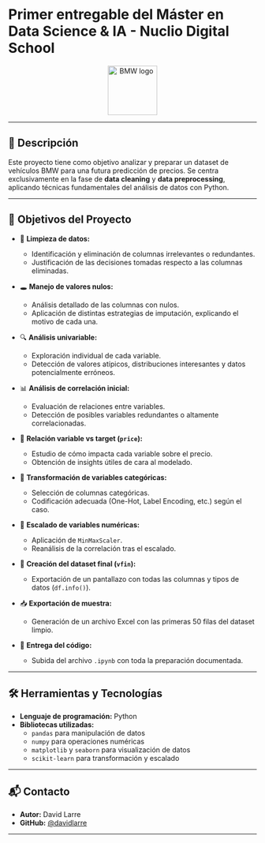 # **Primer entregable del Máster en Data Science & IA - Nuclio Digital School**

<p align="center">
  <img src="https://upload.wikimedia.org/wikipedia/commons/thumb/4/44/BMW.svg/120px-BMW.svg.png" alt="BMW logo" width="100"/>
</p>

---

## 📌 Descripción

Este proyecto tiene como objetivo analizar y preparar un dataset de vehículos BMW para una futura predicción de precios. Se centra exclusivamente en la fase de **data cleaning** y **data preprocessing**, aplicando técnicas fundamentales del análisis de datos con Python.

---

## 🧠 Objetivos del Proyecto

- 🧹 **Limpieza de datos:**  
  - Identificación y eliminación de columnas irrelevantes o redundantes.  
  - Justificación de las decisiones tomadas respecto a las columnas eliminadas.

- 🕳️ **Manejo de valores nulos:**  
  - Análisis detallado de las columnas con nulos.  
  - Aplicación de distintas estrategias de imputación, explicando el motivo de cada una.

- 🔍 **Análisis univariable:**  
  - Exploración individual de cada variable.  
  - Detección de valores atípicos, distribuciones interesantes y datos potencialmente erróneos.

- 📊 **Análisis de correlación inicial:**  
  - Evaluación de relaciones entre variables.  
  - Detección de posibles variables redundantes o altamente correlacionadas.

- 🎯 **Relación variable vs target (`price`):**  
  - Estudio de cómo impacta cada variable sobre el precio.  
  - Obtención de insights útiles de cara al modelado.

- 🔁 **Transformación de variables categóricas:**  
  - Selección de columnas categóricas.  
  - Codificación adecuada (One-Hot, Label Encoding, etc.) según el caso.

- 📏 **Escalado de variables numéricas:**  
  - Aplicación de `MinMaxScaler`.  
  - Reanálisis de la correlación tras el escalado.

- 🧾 **Creación del dataset final (`vfin`):**  
  - Exportación de un pantallazo con todas las columnas y tipos de datos (`df.info()`).

- 📥 **Exportación de muestra:**  
  - Generación de un archivo Excel con las primeras 50 filas del dataset limpio.

- 📂 **Entrega del código:**  
  - Subida del archivo `.ipynb` con toda la preparación documentada.  

---

## 🛠️ Herramientas y Tecnologías

- **Lenguaje de programación:** Python
- **Bibliotecas utilizadas:**
  - `pandas` para manipulación de datos
  - `numpy` para operaciones numéricas
  - `matplotlib` y `seaborn` para visualización de datos
  - `scikit-learn` para transformación y escalado

---

## 📬 Contacto

- **Autor:** David Larre  
- **GitHub:** [@davidlarre](https://github.com/davidlarre)

---